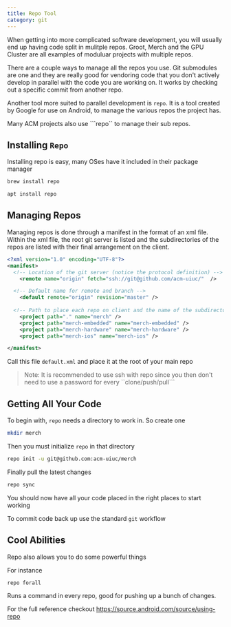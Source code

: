 ```yaml
---
title: Repo Tool
category: git
---
```


When getting into more complicated software development, you will usually end
up having code split in mulitple repos. Groot, Merch and the GPU Cluster
are all examples of moduluar projects with multiple repos. 

There are a couple ways to manage all the repos you use. Git submodules are one
and they are really good for vendoring code that you don't actively develop in 
parallel with the code you are working on. It works by checking out a specific 
commit from another repo.

Another tool more suited to parallel development is ```repo```. It is a tool
created by Google for use on Android, to manage the various repos the project has.

Many ACM projects also use ```repo`` to manage their sub repos. 

## Installing ```Repo```

Installing repo is easy, many OSes have it included in their package manager

```sh
brew install repo 
```

```sh
apt install repo
```

## Managing Repos

Managing repos is done through a manifest in the format of an xml file. 
Within the xml file, the root git server is listed and the subdirectories 
of the repos are listed with their final arrangement on the client. 

```xml
<?xml version="1.0" encoding="UTF-8"?>
<manifest>
  <!-- Location of the git server (notice the protocol definition) --> 
	<remote name="origin" fetch="ssh://git@github.com/acm-uiuc/"  />

  <!-- Default name for remote and branch --> 
	<default remote="origin" revision="master" />
  
  <!-- Path to place each repo on client and the name of the subdirectory on the git server for each repo --> 
	<project path="." name="merch" />
	<project path="merch-embedded" name="merch-embedded" />
	<project path="merch-hardware" name="merch-hardware" />
	<project path="merch-ios" name="merch-ios" />

</manifest>

```

Call this file ```default.xml``` and place it at the root of your main repo

> Note: It is recommended to use ssh with repo since you then don't need to use a password for every ``clone/push/pull```

## Getting All Your Code

To begin with, ```repo``` needs a directory to work in. So create one 

```sh
mkdir merch 
```

Then you must initialize ```repo``` in that directory 

```sh
repo init -u git@github.com:acm-uiuc/merch
```

Finally pull the latest changes 

```sh
repo sync 
```

You should now have all your code placed in the right places to start working 

To commit code back up use the standard ```git``` workflow 

## Cool Abilities 

Repo also allows you to do some powerful things

For instance 

```sh
repo forall 

```
Runs a command in every repo, good for pushing up a bunch of changes.

For the full reference checkout https://source.android.com/source/using-repo
